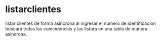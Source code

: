 # listarclientes
listar clientes de forma asincrona
al ingresar el numero de identificacion buscará todas las coincidencias
y las listara en una tabla de manera asincrona. 
